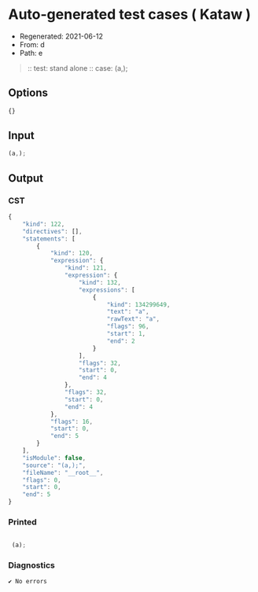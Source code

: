 # Auto-generated test cases ( Kataw )
- Regenerated: 2021-06-12
- From: d
- Path: e
> :: test: stand alone
> :: case: (a,);
## Options

`````js
{}
`````
## Input

`````js
(a,);
`````
## Output

### CST

```javascript
{
    "kind": 122,
    "directives": [],
    "statements": [
        {
            "kind": 120,
            "expression": {
                "kind": 121,
                "expression": {
                    "kind": 132,
                    "expressions": [
                        {
                            "kind": 134299649,
                            "text": "a",
                            "rawText": "a",
                            "flags": 96,
                            "start": 1,
                            "end": 2
                        }
                    ],
                    "flags": 32,
                    "start": 0,
                    "end": 4
                },
                "flags": 32,
                "start": 0,
                "end": 4
            },
            "flags": 16,
            "start": 0,
            "end": 5
        }
    ],
    "isModule": false,
    "source": "(a,);",
    "fileName": "__root__",
    "flags": 0,
    "start": 0,
    "end": 5
}
```

### Printed

```javascript

 (a); 
```

### Diagnostics

```javascript
✔ No errors
```

